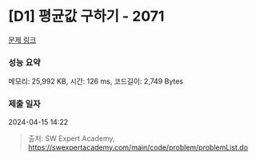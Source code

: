 # [D1] 평균값 구하기 - 2071 

[문제 링크](https://swexpertacademy.com/main/code/problem/problemDetail.do?contestProbId=AV5QRnJqA5cDFAUq) 

### 성능 요약

메모리: 25,992 KB, 시간: 126 ms, 코드길이: 2,749 Bytes

### 제출 일자

2024-04-15 14:22



> 출처: SW Expert Academy, https://swexpertacademy.com/main/code/problem/problemList.do